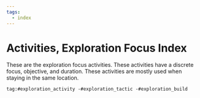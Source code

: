 ```yaml
---
tags:
  - index
---
```

# Activities, Exploration Focus Index

These are the exploration focus activities. These activities have a discrete focus, objective, and duration. These activities are mostly used when staying in the same location.

```query
tag:#exploration_activity -#exploration_tactic -#exploration_build
```
